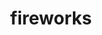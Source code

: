 ---
layout: activities
title: fireworks
emoji: fireworks
permalink: 🎆.html
image: assets/img/3moji/fireworks.png
---